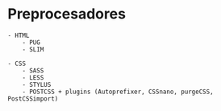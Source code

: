 # Preprocesadores

    - HTML
        - PUG
        - SLIM

    - CSS
        - SASS
        - LESS
        - STYLUS
        - POSTCSS + plugins (Autoprefixer, CSSnano, purgeCSS, PostCSSimport)